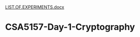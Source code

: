[LIST.OF.EXPERIMENTS.docx](https://github.com/tejeswarreddy-24/CSA5157-Day-1-Cryptography/files/9622077/LIST.OF.EXPERIMENTS.docx)
# CSA5157-Day-1-Cryptography
